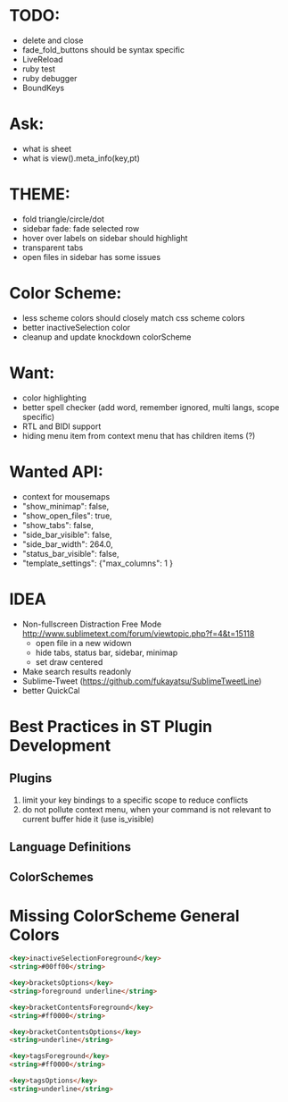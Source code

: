 # TODO:
- delete and close
- fade_fold_buttons should be syntax specific
- LiveReload
- ruby test
- ruby debugger
- Bound​Keys

# Ask:
- what is sheet
- what is view().meta_info(key,pt)

# THEME:
- fold triangle/circle/dot
- sidebar fade: fade selected row
- hover over labels on sidebar should highlight
- transparent tabs
- open files in sidebar has some issues

# Color Scheme:
- less scheme colors should closely match css scheme colors
- better inactiveSelection color
- cleanup and update knockdown colorScheme

    
# Want:
- color highlighting
- better spell checker (add word, remember ignored, multi langs, scope specific)
- RTL and BIDI support
- hiding menu item from context menu that has children items (?)

# Wanted API:
- context for mousemaps
- "show_minimap": false,
- "show_open_files": true,
- "show_tabs": false,
- "side_bar_visible": false,
- "side_bar_width": 264.0,
- "status_bar_visible": false,
- "template_settings": {"max_columns": 1 }

# IDEA
- Non-fullscreen Distraction Free Mode 
    http://www.sublimetext.com/forum/viewtopic.php?f=4&t=15118
    - open file in a new widown
    - hide tabs, status bar, sidebar, minimap
    - set draw centered
- Make search results readonly
- Sublime-Tweet (https://github.com/fukayatsu/SublimeTweetLine)
- better QuickCal

# Best Practices in ST Plugin Development

## Plugins
1. limit your key bindings to a specific scope to reduce conflicts
2. do not pollute context menu, when your command is not relevant to current buffer hide it (use is_visible)

## Language Definitions

## ColorSchemes


# Missing ColorScheme General Colors
``` html
<key>inactiveSelectionForeground</key>
<string>#00ff00</string>

<key>bracketsOptions</key>
<string>foreground underline</string>

<key>bracketContentsForeground</key>
<string>#ff0000</string>

<key>bracketContentsOptions</key>
<string>underline</string>

<key>tagsForeground</key>
<string>#ff0000</string>

<key>tagsOptions</key>
<string>underline</string>
```
